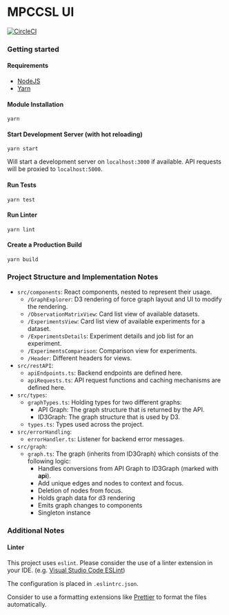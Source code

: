 # MPCCSL UI

[![CircleCI](https://circleci.com/gh/hpi-epic/mpci-frontend/tree/master.svg?style=svg&circle-token=29ae717f575398c83c5ad5b652124e2c41ea31fe)](https://circleci.com/gh/hpi-epic/mpci-frontend/tree/master)

### Getting started

#### Requirements

- [NodeJS](https://nodejs.org/en/)
- [Yarn](https://classic.yarnpkg.com/en/docs/install)

#### Module Installation

`yarn`

#### Start Development Server (with hot reloading)

`yarn start`

Will start a development server on `localhost:3000` if available.
API requests will be proxied to `localhost:5000`.

#### Run Tests

`yarn test`

#### Run Linter

`yarn lint`

#### Create a Production Build

`yarn build`

### Project Structure and Implementation Notes

- `src/components`: React components, nested to represent their usage.
  - `/GraphExplorer`: D3 rendering of force graph layout and UI to modify the rendering.
  - `/ObservationMatrixView`: Card list view of available datasets.
  - `/ExperimentsView`: Card list view of available experiments for a dataset.
  - `/ExperimentsDetails`: Experiment details and job list for an experiment.
  - `/ExperimentsComparison`: Comparison view for experiments.
  - `/Header`: Different headers for views.
- `src/restAPI`:
  - `apiEndpoints.ts`: Backend endpoints are defined here.
  - `apiRequests.ts`: API request functions and caching mechanisms are defined here.
- `src/types`:
  - `graphTypes.ts`: Holding types for two different graphs:
    - API Graph: The graph structure that is returned by the API.
    - ID3Graph: The graph structure that is used by D3.
  - `types.ts`: Types used across the project.
- `src/errorHandling`:
  - `errorHandler.ts`: Listener for backend error messages.
- `src/graph`:
  - `graph.ts`: The graph (inherits from ID3Graph) which consists of the following logic:
    - Handles conversions from API Graph to ID3Graph (marked with **api**).
    - Add unique edges and nodes to context and focus.
    - Deletion of nodes from focus.
    - Holds graph data for d3 rendering
    - Emits graph changes to components
    - Singleton instance

### Additional Notes

#### Linter

This project uses `eslint`. Please consider the use of a linter extension in your IDE. (e.g. [Visual Studio Code ESLint](https://marketplace.visualstudio.com/items?itemName=dbaeumer.vscode-eslint))

The configuration is placed in `.eslintrc.json`.

Consider to use a formatting extensions like [Prettier](https://marketplace.visualstudio.com/items?itemName=esbenp.prettier-vscode) to format the files automatically.
